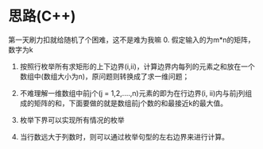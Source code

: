 # 思路(C++)
第一天刷力扣就给随机了个困难，这不是难为我嘛
0. 假定输入的为m*n的矩阵，数字为k

1. 按照行枚举所有求矩形的上下边界(i,ii)，计算边界内每列的元素之和放在一个数组中(数组大小为n)，原问题则转换成了求一维问题；

2. 不难理解一维数组中前j个(j = 1,2,....,n)元素的即为在行边界(i, ii)内与前j列组成的矩阵的和，下面要做的就是数组前j个数的和最接近k的最大值。

3. 枚举下界可以实现所有情况的枚举

4. 当行数远大于列数时，则可以通过枚举句型的左右边界来进行计算。